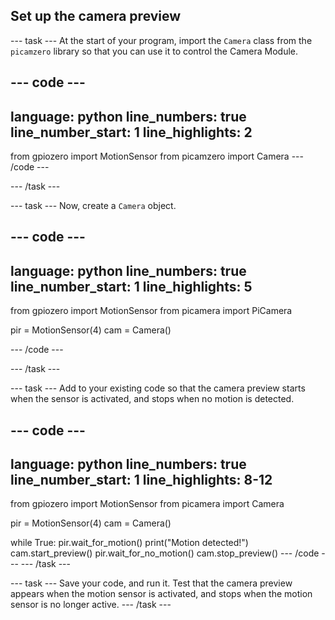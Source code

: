 ## Set up the camera preview

--- task ---
At the start of your program, import the `Camera` class from the `picamzero` library so that you can use it to control the Camera Module.

--- code ---
---
language: python
line_numbers: true
line_number_start: 1 
line_highlights: 2
---
from gpiozero import MotionSensor
from picamzero import Camera
--- /code ---

--- /task ---

--- task ---
Now, create a `Camera` object. 

--- code ---
---
language: python
line_numbers: true
line_number_start: 1 
line_highlights: 5
---
from gpiozero import MotionSensor
from picamera import PiCamera

pir = MotionSensor(4)
cam = Camera()

--- /code ---

--- /task ---

--- task ---
Add to your existing code so that the camera preview starts when the sensor is activated, and stops when no motion is detected.

--- code ---
---
language: python
line_numbers: true
line_number_start: 1 
line_highlights: 8-12
---
from gpiozero import MotionSensor
from picamera import Camera

pir = MotionSensor(4)
cam = Camera()

while True:
	pir.wait_for_motion()
	print("Motion detected!")
    cam.start_preview()
    pir.wait_for_no_motion()
    cam.stop_preview()
--- /code ---
--- /task ---

--- task ---
Save your code, and run it. Test that the camera preview appears when the motion sensor is activated, and stops when the motion sensor is no longer active.
--- /task ---

